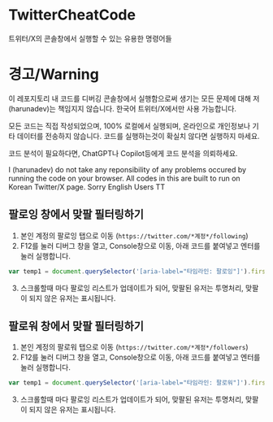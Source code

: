 # TwitterCheatCode
트위터/X의 콘솔창에서 실행할 수 있는 유용한 명령어들

# 경고/Warning
이 레포지토리 내 코드를 디버깅 콘솔창에서 실행함으로써 생기는 모든 문제에 대해 저(harunadev)는 책임지지 않습니다. 한국어 트위터/X에서만 사용 가능합니다.

모든 코드는 직접 작성되었으며, 100% 로컬에서 실행되며, 온라인으로 개인정보나 기타 데이터를 전송하지 않습니다. 코드를 실행하는것이 확실치 않다면 실행하지 마세요.

코드 분석이 필요하다면, ChatGPT나 Copilot등에게 코드 분석을 의뢰하세요.

I (harunadev) do not take any reponsibility of any problems occured by running the code on your browser. All codes in this are built to run on Korean Twitter/X page. Sorry English Users TT

## 팔로잉 창에서 맞팔 필터링하기
1. 본인 계정의 팔로잉 탭으로 이동 (`https://twitter.com/*계정*/following`)
2. F12를 눌러 디버그 창을 열고, Console창으로 이동, 아래 코드를 붙여넣고 엔터를 눌러 실행합니다.
```js
var temp1 = document.querySelector('[aria-label="타임라인: 팔로잉"]').firstChild; window.onscroll = function() {for (var i of temp1.children) {if (i.innerHTML.includes('userFollowIndicator')) {i.style.opacity = '0';}}}
```
3. 스크롤할때 마다 팔로잉 리스트가 업데이트가 되어, 맞팔된 유저는 투명처리, 맞팔이 되지 않은 유저는 표시됩니다.

## 팔로워 창에서 맞팔 필터링하기
1. 본인 계정의 팔로워 탭으로 이동 (`https://twitter.com/*계정*/followers`)
2. F12를 눌러 디버그 창을 열고, Console창으로 이동, 아래 코드를 붙여넣고 엔터를 눌러 실행합니다.
```js
var temp1 = document.querySelector('[aria-label="타임라인: 팔로워"]').firstChild; window.onscroll = function() {for (var i of temp1.children) {if (i.innerHTML.includes('언팔로우')) {i.style.opacity = '0';}}}
```
3. 스크롤할때 마다 팔로잉 리스트가 업데이트가 되어, 맞팔된 유저는 투명처리, 맞팔이 되지 않은 유저는 표시됩니다.
